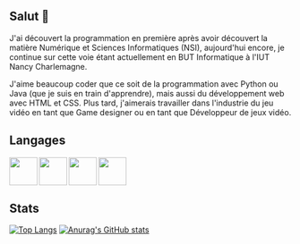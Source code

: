 ## Salut 👋

J'ai découvert la programmation en première après avoir découvert la matière Numérique et Sciences Informatiques (NSI), aujourd'hui encore, je continue sur cette voie étant actuellement en BUT Informatique à l'IUT Nancy Charlemagne.

J'aime beaucoup coder que ce soit de la programmation avec Python ou Java (que je suis en train d'apprendre), mais aussi du développement web avec HTML et CSS. Plus tard, j'aimerais travailler dans l'industrie du jeu vidéo en tant que Game designer ou en tant que Développeur de jeux vidéo.

## Langages

<img align="left" height=50 src="https://cdn.jsdelivr.net/gh/devicons/devicon/icons/python/python-original.svg"/>
<img align="left" height=50 src="https://cdn.jsdelivr.net/gh/devicons/devicon/icons/java/java-original.svg"/>
<img align="left" height=50 src="https://cdn.jsdelivr.net/gh/devicons/devicon/icons/html5/html5-original.svg"/>
<img height=50 src="https://cdn.jsdelivr.net/gh/devicons/devicon/icons/css3/css3-original.svg"/>

## Stats

[![Top Langs](https://github-readme-stats.vercel.app/api/top-langs/?username=washifr&theme=github_dark&langs_count=3)](https://github.com/anuraghazra/github-readme-stats)
[![Anurag's GitHub stats](https://github-readme-stats.vercel.app/api?username=washifr&show_icons=true&theme=github_dark)](https://github.com/anuraghazra/github-readme-stats)
